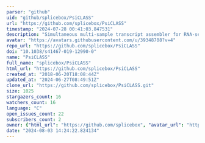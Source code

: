 ```yaml
---
parser: "github"
uid: "github/splicebox/PsiCLASS"
url: "https://github.com/splicebox/PsiCLASS"
timestamp: "2024-07-28 00:41:03.847531"
description: "Simultaneous multi-sample transcript assembler for RNA-seq data"
avatar: "https://avatars.githubusercontent.com/u/39348708?v=4"
repo_url: "https://github.com/splicebox/PsiCLASS"
doi: "10.1038/s41467-019-12990-0"
name: "PsiCLASS"
full_name: "splicebox/PsiCLASS"
html_url: "https://github.com/splicebox/PsiCLASS"
created_at: "2018-06-20T18:08:44Z"
updated_at: "2024-06-27T08:49:51Z"
clone_url: "https://github.com/splicebox/PsiCLASS.git"
size: 1025
stargazers_count: 16
watchers_count: 16
language: "C"
open_issues_count: 22
subscribers_count: 2
owner: {"html_url": "https://github.com/splicebox", "avatar_url": "https://avatars.githubusercontent.com/u/39348708?v=4", "login": "splicebox", "type": "User"}
date: "2024-08-03 14:24:22.824134"
---
```

